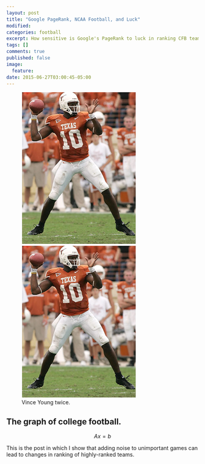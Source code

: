 ```yaml
---
layout: post
title: "Google PageRank, NCAA Football, and Luck"
modified:
categories: football
excerpt: How sensitive is Google's PageRank to luck in ranking CFB teams?
tags: []
comments: true
published: false
image:
  feature:
date: 2015-06-27T03:00:45-05:00
---
```


<figure class="half">
   <a href="/images/vince.jpg"><img src="/images/vince.jpg"></a>
   <a href="/images/vince.jpg"><img src="/images/vince.jpg"></a>
   <figcaption> Vince Young twice.</figcaption>
</figure>

## The graph of college football.

$$ Ax = b $$

This is the post in which I show that adding noise to unimportant games can lead to changes in ranking of highly-ranked teams.
